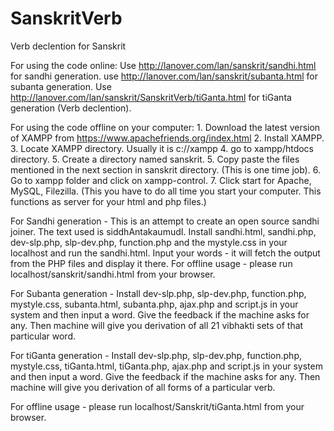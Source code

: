 SanskritVerb
============

Verb declention for Sanskrit

For using the code online: Use http://lanover.com/lan/sanskrit/sandhi.html for sandhi generation. use http://lanover.com/lan/sanskrit/subanta.html for subanta generation.
Use http://lanover.com/lan/sanskrit/SanskritVerb/tiGanta.html for tiGanta generation (Verb declention).

For using the code offline on your computer: 1. Download the latest version of XAMPP from https://www.apachefriends.org/index.html 2. Install XAMPP. 3. Locate XAMPP directory. Usually it is c://xampp 4. go to xampp/htdocs directory. 5. Create a directory named sanskrit. 5. Copy paste the files mentioned in the next section in sanskrit directory. (This is one time job). 6. Go to xampp folder and click on xampp-control. 7. Click start for Apache, MySQL, Filezilla. (This you have to do all time you start your computer. This functions as server for your html and php files.)

For Sandhi generation - This is an attempt to create an open source sandhi joiner. The text used is siddhAntakaumudI. Install sandhi.html, sandhi.php, dev-slp.php, slp-dev.php, function.php and the mystyle.css in your localhost and run the sandhi.html. Input your words - it will fetch the output from the PHP files and display it there. For offline usage - please run localhost/sanskrit/sandhi.html from your browser.

For Subanta generation - Install dev-slp.php, slp-dev.php, function.php, mystyle.css, subanta.html, subanta.php, ajax.php and script.js in your system and then input a word. Give the feedback if the machine asks for any. Then machine will give you derivation of all 21 vibhakti sets of that particular word.

For tiGanta generation - Install dev-slp.php, slp-dev.php, function.php, mystyle.css, tiGanta.html, tiGanta.php, ajax.php and script.js in your system and then input a word. Give the feedback if the machine asks for any. Then machine will give you derivation of all forms of a particular verb.

For offline usage - please run localhost/Sanskrit/tiGanta.html from your browser.
